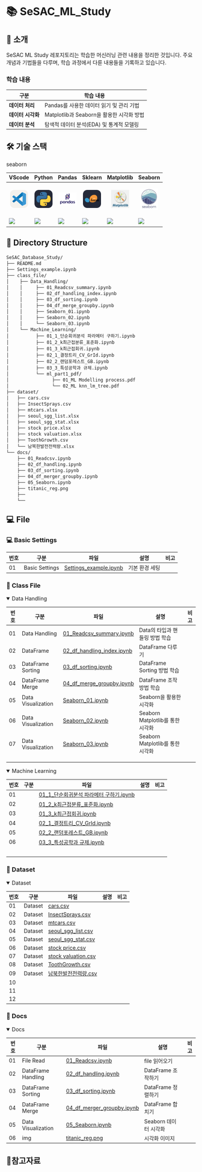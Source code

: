 # 📚 SeSAC_ML_Study

## 📖 소개

SeSAC ML Study 레포지토리는 학습한 머신러닝 관련 내용을 정리한 것입니다. 주요 개념과 기법들을 다루며, 학습 과정에서 다룬 내용들을 기록하고 있습니다.

### 학습 내용

|구분|학습 내용|
|--|--|
|**데이터 처리**|Pandas를 사용한 데이터 읽기 및 관리 기법|
|**데이터 시각화**|Matplotlib과 Seaborn을 활용한 시각화 방법|
|**데이터 분석**|탐색적 데이터 분석(EDA) 및 통계적 모델링|

## 🛠️ 기술 스택
seaborn

|<center>VScode</center>|<center>Python</center>|<center>Pandas</center>|<center>Sklearn</center>|<center>Matplotlib</center>|<center>Seaborn</center>|
|--|--|--|--|--|--|
|<p align="center"><img alt="vscode" src="./icons/VSCode-Light.svg" width="48"></p>|<p align="center"><img alt="html" src="./icons/Python-Dark.svg" width="48"></p>|<p align="center"><img alt="html" src="./icons/Pandas.png" width="48"></p>|<p align="center"><img alt="html" src="./icons/ScikitLearn-Dark.svg" width="48"></p>|<p align="center"><img alt="html" src="./icons/matplotlib.png" width="48"></p>|<p align="center"><img alt="html" src="./icons/Seaborn.jpg" width="48"></p>|
|<img src="https://img.shields.io/badge/visual studio code-007ACC?style=for-the-badge&logo=visualstudiocode&logoColor=white">|<img src="https://img.shields.io/badge/Python-3776AB?style=for-the-badge&logo=python&logoColor=white">|<img src="https://img.shields.io/badge/pandas-%23150458.svg?style=for-the-badge&logo=pandas&logoColor=white">|<img src="https://img.shields.io/badge/scikit--learn-%23F7931E.svg?style=for-the-badge&logo=scikit-learn&logoColor=white">|<img src="https://img.shields.io/badge/Matplotlib-%23ffffff.svg?style=for-the-badge&logo=Matplotlib&logoColor=black">|<img src="https://img.shields.io/badge/Seaborn-%237fb3d5.svg?style=for-the-badge&logo=Seaborn&logoColor=black">|


## 📂 Directory Structure

```plaintext
SeSAC_Database_Study/
├── README.md 
├── Settings_example.ipynb
├── class_file/
│    ├── Data_Handling/
│    │     ├── 01_Readcsv_summary.ipynb
│    │     ├── 02_df_handling_index.ipynb
│    │     ├── 03_df_sorting.ipynb
│    │     ├── 04_df_merge_groupby.ipynb
│    │     ├── Seaborn_01.ipynb
│    │     ├── Seaborn_02.ipynb
│    │     └── Seaborn_03.ipynb
│    └── Machine_Learning/
│          ├── 01_1_단순회귀분석 파라메터 구하기.ipynb
│          ├── 01_2_k최근접분류_표준화.ipynb
│          ├── 01_3_k최근접회귀.ipynb
│          ├── 02_1_결정트리_CV_GrId.ipynb
│          ├── 02_2_랜덤포레스트_GB.ipynb
│          ├── 03_3_특성공학과 규제.ipynb
│          └── ml_part1_pdf/
│                ├── 01_ML Modelling process.pdf
│                └── 02_ML knn_lm_tree.pdf
├── dataset/
│   ├── cars.csv
│   ├── InsectSprays.csv
│   ├── mtcars.xlsx
│   ├── seoul_sgg_list.xlsx
│   ├── seoul_sgg_stat.xlsx
│   ├── stock price.xlsx
│   ├── stock valuation.xlsx
│   ├── ToothGrowth.csv
│   └── 남북한발전전력량.xlsx
└── docs/
    ├── 01_Readcsv.ipynb
    ├── 02_df_handling.ipynb
    ├── 03_df_sorting.ipynb
    ├── 04_df_merger_groupby.ipynb
    ├── 05_Seaborn.ipynb
    ├── titanic_reg.png
    ├──   
    └── 

```

## 💻 File

### 💻 Basic Settings
|번호|구분|파일|설명|비고|
|--|--|--|--|--|
|01|Basic Settings|[Settings_example.ipynb](./Settings_example.ipynb)|기본 환경 세팅||

### 📝 Class File
<details open>
<summary> Data Handling </summary>

|번호|구분|파일|설명|비고|
|--|--|--|--|--|
|01|Data Handling|[01_Readcsv_summary.ipynb](./class_file/01_Readcsv_summary.ipynb)|Data의 타입과 핸들링 방법 학습||
|02|DataFrame|[02_df_handling_index.ipynb](./class_file/02_df_handling_index.ipynb)|DataFrame 다루기||
|03|DataFrame Sorting|[03_df_sorting.ipynb](./class_file/03_df_sorting.ipynb)|DataFrame Sorting 방법 학습||
|04|DataFrame Merge|[04_df_merge_groupby.ipynb](./class_file/04_df_merge_groupby.ipynb)|DataFrame 조작 방법 학습||
|05|Data Visualization|[Seaborn_01.ipynb](./class_file/Seaborn_01.ipynb)|Seaborn을 활용한 시각화||
|06|Data Visualization|[Seaborn_02.ipynb](./class_file/Seaborn_02.ipynb)|Seaborn Matplotlib를 통한 시각화||
|07|Data Visualization|[Seaborn_03.ipynb](./class_file/Seaborn_03.ipynb)|Seaborn Matplotlib를 통한 시각화||
||||||
||||||
||||||

</details>

<details open>
<summary> Machine Learning </summary>

|번호|구분|파일|설명|비고|
|--|--|--|--|--|
|01||[01_1_단순회귀분석 파라메터 구하기.ipynb](./class_file/Machine_Learning/01_1_단순회귀분석%20파라메터%20구하기.ipynb)|||
|02||[01_2_k최근접분류_표준화.ipynb](./class_file/Machine_Learning/01_2_k최근접분류_표준화.ipynb)|||
|03||[01_3_k최근접회귀.ipynb](./class_file/Machine_Learning/01_3_k최근접회귀.ipynb)|||
|04||[02_1_결정트리_CV_GrId.ipynb](./class_file/Machine_Learning/02_1_결정트리_CV_GrId.ipynb)|||
|05||[02_2_랜덤포레스트_GB.ipynb](./class_file/Machine_Learning/02_2_랜덤포레스트_GB.ipynb)|||
|06||[03_3_특성공학과 규제.ipynb](./class_file/Machine_Learning/03_3_특성공학과%20규제.ipynb)|||
||||||
||||||
||||||
||||||
||||||

### 💾 Dataset

<details open>
<summary> Dataset </summary>

|번호|구분|파일|설명|비고|
|--|--|--|--|--|
|01|Dataset|[cars.csv](./dataset/cars.csv)|||
|02|Dataset|[InsectSprays.csv](./dataset/InsectSprays.csv)|||
|03|Dataset|[mtcars.csv](./dataset/mtcars.csv)|||
|04|Dataset|[seoul_sgg_list.csv](./dataset/seoul_sgg_list.csv)|||
|05|Dataset|[seoul_sgg_stat.csv](./dataset/seoul_sgg_stat.csv)|||
|06|Dataset|[stock price.csv](./dataset/stock%price.csv)|||
|07|Dataset|[stock valuation.csv](./dataset/stock%valuation.csv)|||
|08|Dataset|[ToothGrowth.csv](./dataset/ToothGrowth.csv)|||
|09|Dataset|[남북한발전전력량.csv](./dataset/남북한발전전력량.csv)|||
|10|||||
|11|||||
|12|||||

</details>

### 📄 Docs
<details open>
<summary> Docs</summary>

|번호|구분|파일|설명|비고|
|--|--|--|--|--|
|01|File Read|[01_Readcsv.ipynb](./docs/01_Readcsv.ipynb)|file 읽어오기||
|02|DataFrame Handling|[02_df_handling.ipynb](./docs/02_df_handling.ipynb)|DataFrame 조작하기||
|03|DataFrame Sorting|[03_df_sorting.ipynb](./docs/03_df_sorting.ipynb)|DataFrame 정렬하기||
|04|DataFrame Merge|[04_df_merger_groupby.ipynb](./docs/04_df_merger_groupby.ipynb)|DataFrame 합치기||
|05|Data Visualization|[05_Seaborn.ipynb](./docs/05_Seaborn.ipynb)|Seaborn 데이터 시각화||
|06|img|[titanic_reg.png](./docs/titanic_reg.png)|시각화 이미지||

</details>

## 📝참고자료
